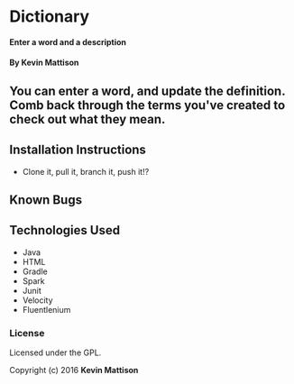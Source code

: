 # Dictionary

#### Enter a word and a description

#### By Kevin Mattison

## You can enter a word, and update the definition. Comb back through the terms you've created to check out what they mean.

## Installation Instructions
* Clone it, pull it, branch it, push it!?

## Known Bugs


## Technologies Used

* Java
* HTML
* Gradle
* Spark
* Junit
* Velocity
* Fluentlenium

### License

Licensed under the GPL.

Copyright (c) 2016 **Kevin Mattison**
